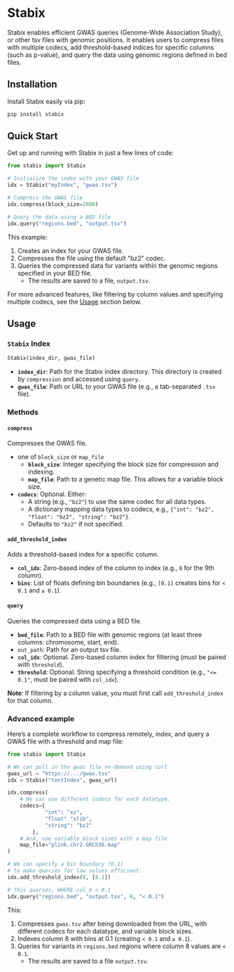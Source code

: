 
# Stabix

Stabix enables efficient GWAS queries (Genome-Wide Association Study), or other tsv files with genomic positions. It enables users to compress files with multiple codecs, add threshold-based indices for specific columns (such as p-value), and query the data using genomic regions defined in bed files.

## Installation

Install Stabix easily via pip:

```bash
pip install stabix
```

## Quick Start

Get up and running with Stabix in just a few lines of code:

```python
from stabix import Stabix

# Initialize the index with your GWAS file
idx = Stabix("myIndex", "gwas.tsv")

# Compress the GWAS file
idx.compress(block_size=2000)

# Query the data using a BED file
idx.query("regions.bed", "output.tsv")
```

This example:
1. Creates an index for your GWAS file.
2. Compresses the file using the default "bz2" codec.
3. Queries the compressed data for variants within the genomic regions specified in your BED file.
    - The results are saved to a file, `output.tsv`.

For more advanced features, like filtering by column values
and specifying multiple codecs, see the [Usage](#usage) section below.

## Usage

### `Stabix` Index

```python
Stabix(index_dir, gwas_file)
```

- **`index_dir`**: Path for the Stabix index directory. This directory is created by `compression`
and accessed using `query`.
- **`gwas_file`**: Path or URL to your GWAS file (e.g., a tab-separated `.tsv` file).

### Methods

#### `compress`

Compresses the GWAS file.

- one of `block_size` or `map_file`
    - **`block_size`**: Integer specifying the block size for compression and indexing.
    - **`map_file`**: Path to a genetic map file. This allows for a variable block size.
- **`codecs`**: Optional. Either:
  - A string (e.g., `"bz2"`) to use the same codec for all data types.
  - A dictionary mapping data types to codecs, e.g., `{"int": "bz2", "float": "bz2", "string": "bz2"}`.
  - Defaults to `"bz2"` if not specified.

#### `add_threshold_index`

Adds a threshold-based index for a specific column.

- **`col_idx`**: Zero-based index of the column to index (e.g., `8` for the 9th column).
- **`bins`**: List of floats defining bin boundaries (e.g., `[0.1]` creates bins for `< 0.1` and `≥ 0.1`).

#### `query`

Queries the compressed data using a BED file.

- **`bed_file`**: Path to a BED file with genomic regions (at least three columns: chromosome, start, end).
- `out_path`: Path for an output tsv file.
- **`col_idx`**: Optional. Zero-based column index for filtering (must be paired with `threshold`).
- **`threshold`**: Optional. String specifying a threshold condition (e.g., `"<= 0.1"`, must be paired with `col_idx`).

**Note**: If filtering by a column value, you must first call `add_threshold_index` for that column.

### Advanced example

Here’s a complete workflow to compress remotely, index, and query a GWAS file with a threshold and map file:

```python
from stabix import Stabix

# We can pull in the gwas file on-demand using curl
gwas_url = "https://.../gwas.tsv"
idx = Stabix("testIndex", gwas_url)

idx.compress(
    # We can use different codecs for each datatype.
    codecs={
            "int": "xz",
            "float" "xlib",
            "string": "bz2"
        },
    # And, use variable block sizes with a map file.
    map_file="plink.chr2.GRCh36.map"
)

# We can specify a bin boundary (0.1)
# to make queries for low values efficient.
idx.add_threshold_index(8, [0.1])

# This queries, WHERE col_8 < 0.1
idx.query("regions.bed", "output.tsv", 8, "< 0.1")
```

This:
1. Compresses `gwas.tsv` after being downloaded from the URL, with different codecs for each
    datatype, and variable block sizes.
2. Indexes column 8 with bins at 0.1 (creating `< 0.1` and `≥ 0.1`).
3. Queries for variants in `regions.bed` regions where column 8 values are `< 0.1`.
    - The results are saved to a file `output.tsv`.
